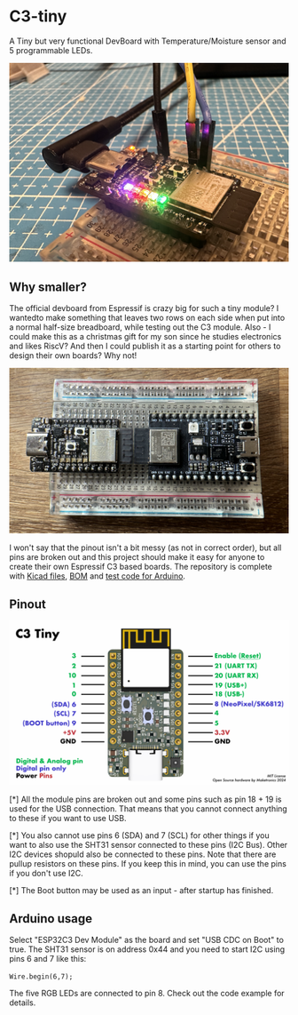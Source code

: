 # C3-tiny
A Tiny but very functional DevBoard with Temperature/Moisture sensor and 5 programmable LEDs.

![](img/test-running.png)

## Why smaller?

The official devboard from Espressif is crazy big for such a tiny module? I wantedto make something that leaves two rows on each side when put into a normal half-size breadboard, while testing out the C3 module. Also - I could make this as a christmas gift for my son since he studies electronics and likes RiscV? And then I could publish it as a starting point for others to design their own boards? Why not!

![](img/size-comparison.png)

I won't say that the pinout isn't a bit messy (as not in correct order), but all pins are broken out and this project should make it easy for anyone to create their own Espressif C3 based boards. The repository is complete with [Kicad files](pcb/), [BOM](bom/) and [test code for Arduino](code/).

## Pinout

![](img/C3-tiny-pinout.png)

[*] All the module pins are broken out and some pins such as pin 18 + 19 is used for the USB connection. That means that you cannot connect anything to these if you want to use USB.

[*] You also cannot use pins 6 (SDA) and 7 (SCL) for other things if you want to also use the SHT31 sensor connected to these pins (I2C Bus). Other I2C devices shopuld also be connected to these pins. Note that there are pullup resistors on these pins. If you keep this in mind, you can use the pins if you don't use I2C.

[*] The Boot button may be used as an input - after startup has finished.

## Arduino usage

Select "ESP32C3 Dev Module" as the board and set "USB CDC on Boot" to true. The SHT31 sensor is on address 0x44 and you need to start I2C using pins 6 and 7 like this:

`Wire.begin(6,7);`

The five RGB LEDs are connected to pin 8. Check out the code example for details.